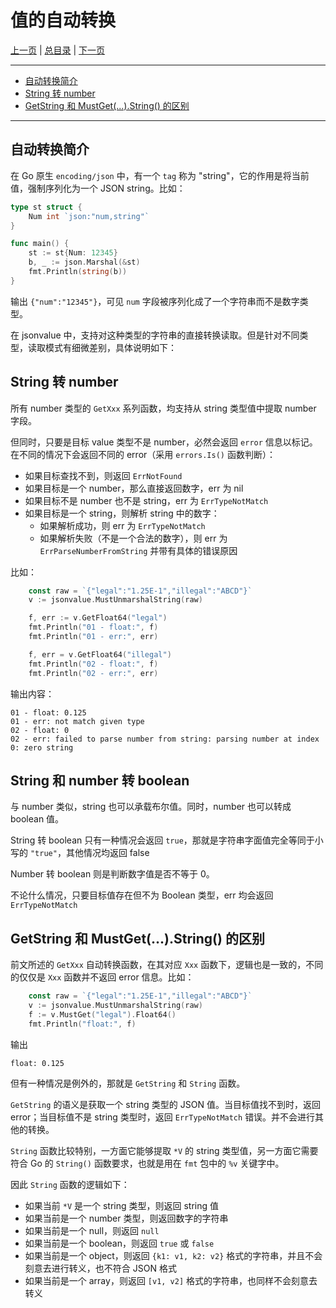 # 值的自动转换

[上一页](./06_option.md) | [总目录](./README.md) | [下一页](./08_beta.md)

---

- [自动转换简介](./07_conversion.md#自动转换简介)
- [String 转 number](./07_conversion.md#string-转-number)
- [GetString 和 MustGet(...).String() 的区别](./07_conversion.md#getstring-和-mustget(...).string()-的区别)

---

## 自动转换简介

在 Go 原生 `encoding/json` 中，有一个 `tag` 称为 "string"，它的作用是将当前值，强制序列化为一个 JSON string。比如：

```go
type st struct {
    Num int `json:"num,string"`
}

func main() {
    st := st{Num: 12345}
    b, _ := json.Marshal(&st)
    fmt.Println(string(b))
}
```

输出 `{"num":"12345"}`，可见 `num` 字段被序列化成了一个字符串而不是数字类型。

在 jsonvalue 中，支持对这种类型的字符串的直接转换读取。但是针对不同类型，读取模式有细微差别，具体说明如下：

## String 转 number

所有 number 类型的 `GetXxx` 系列函数，均支持从 string 类型值中提取 number 字段。

但同时，只要是目标 value 类型不是 number，必然会返回 `error` 信息以标记。在不同的情况下会返回不同的 error（采用 `errors.Is()` 函数判断）：

- 如果目标查找不到，则返回 `ErrNotFound`
- 如果目标是一个 number，那么直接返回数字，err 为 nil
- 如果目标不是 number 也不是 string，err 为 `ErrTypeNotMatch`
- 如果目标是一个 string，则解析 string 中的数字：
    - 如果解析成功，则 err 为 `ErrTypeNotMatch`
    - 如果解析失败（不是一个合法的数字），则 err 为 `ErrParseNumberFromString` 并带有具体的错误原因

比如：

```go
	const raw = `{"legal":"1.25E-1","illegal":"ABCD"}`
	v := jsonvalue.MustUnmarshalString(raw)

	f, err := v.GetFloat64("legal")
	fmt.Println("01 - float:", f)
	fmt.Println("01 - err:", err)

	f, err = v.GetFloat64("illegal")
	fmt.Println("02 - float:", f)
	fmt.Println("02 - err:", err)
```

输出内容：

```
01 - float: 0.125
01 - err: not match given type
02 - float: 0
02 - err: failed to parse number from string: parsing number at index 0: zero string
```

## String 和 number 转 boolean

与 number 类似，string 也可以承载布尔值。同时，number 也可以转成 boolean 值。

String 转 boolean 只有一种情况会返回 `true`，那就是字符串字面值完全等同于小写的 `"true"`，其他情况均返回 false

Number 转 boolean 则是判断数字值是否不等于 0。

不论什么情况，只要目标值存在但不为 Boolean 类型，err 均会返回 `ErrTypeNotMatch`

## GetString 和 MustGet(...).String() 的区别

前文所述的 `GetXxx` 自动转换函数，在其对应 `Xxx` 函数下，逻辑也是一致的，不同的仅仅是 `Xxx` 函数并不返回 error 信息。比如：

```go
	const raw = `{"legal":"1.25E-1","illegal":"ABCD"}`
	v := jsonvalue.MustUnmarshalString(raw)
	f := v.MustGet("legal").Float64()
	fmt.Println("float:", f)
```

输出 

```
float: 0.125
```

但有一种情况是例外的，那就是 `GetString` 和 `String` 函数。

`GetString` 的语义是获取一个 string 类型的 JSON 值。当目标值找不到时，返回 error；当目标值不是 string 类型时，返回 `ErrTypeNotMatch` 错误。并不会进行其他的转换。

`String` 函数比较特别，一方面它能够提取 `*V` 的 string 类型值，另一方面它需要符合 Go 的 `String()` 函数要求，也就是用在 `fmt` 包中的 `%v` 关键字中。

因此 `String` 函数的逻辑如下：

- 如果当前 `*V` 是一个 string 类型，则返回 string 值
- 如果当前是一个 number 类型，则返回数字的字符串
- 如果当前是一个 null，则返回 `null`
- 如果当前是一个 boolean，则返回 `true` 或 `false`
- 如果当前是一个 object，则返回 `{k1: v1, k2: v2}` 格式的字符串，并且不会刻意去进行转义，也不符合 JSON 格式
- 如果当前是一个 array，则返回 `[v1, v2]` 格式的字符串，也同样不会刻意去转义

